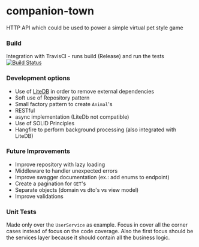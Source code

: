 # companion-town
HTTP API which could be used to power a simple virtual pet style game

### Build
Integration with TravisCI - runs build (Release) and run the tests
[![Build Status](https://travis-ci.org/oandreeeee/companion-town.svg?branch=master)](https://travis-ci.org/oandreeeee/companion-town)

### Development options 
* Use of [LiteDB](http://www.litedb.org/) in order to remove external dependencies
* Soft use of Repository pattern
* Small factory pattern to create `Animal`'s
* RESTful
* async implementation (LiteDb not compatible)
* Use of SOLID Principles
* Hangfire to perform background processing (also integrated with LiteDB)

### Future Improvements
* Improve repository with lazy loading
* Middleware to handler unexpected errors
* Improve swagger documentation (ex.: add enums to endpoint)
* Create a pagination for `GET`'s
* Separate objects (domain vs dto's vs view model)
* Improve validations

### Unit Tests
Made only over the `UserService` as example. Focus in cover all the corner cases instead of focus on the code coverage.
Also the first focus should be the services layer because it should contain all the business logic.
